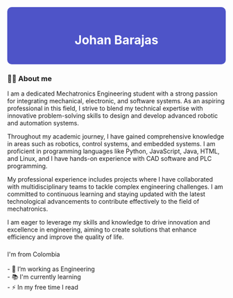 
<div align="center" style="background: #4e54c8; padding: 20px; border-radius: 10px;">
  <h1 style="color: white;">Johan Barajas</h1>
</div>

###

<h3 align="left">👩‍💻 About me</h3>
I am a dedicated Mechatronics Engineering student with a strong passion for integrating mechanical, electronic, and software systems. As an aspiring professional in this field, I strive to blend my technical expertise with innovative problem-solving skills to design and develop advanced robotic and automation systems.

Throughout my academic journey, I have gained comprehensive knowledge in areas such as robotics, control systems, and embedded systems. I am proficient in programming languages like Python, JavaScript, Java, HTML, and Linux, and I have hands-on experience with CAD software and PLC programming.

My professional experience includes projects where I have collaborated with multidisciplinary teams to tackle complex engineering challenges. I am committed to continuous learning and staying updated with the latest technological advancements to contribute effectively to the field of mechatronics.

I am eager to leverage my skills and knowledge to drive innovation and excellence in engineering, aiming to create solutions that enhance efficiency and improve the quality of life.

###

<p align="left">I'm from Colombia <br><br>- 🔭 I’m working as Engineering <br>- 📚 I'm currently learning <br>- ⚡ In my free time I read</p>

###
